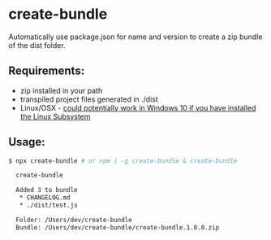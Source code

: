 # create-bundle

Automatically use package.json for name and version to create a zip bundle of the dist folder.

## Requirements:
* zip installed in your path
* transpiled project files generated in ./dist
* Linux/OSX - [could potentially work in Windows 10 if you have installed the Linux Subsystem](https://www.howtogeek.com/249966/how-to-install-and-use-the-linux-bash-shell-on-windows-10/)

## Usage:

```bash
$ npx create-bundle # or npm i -g create-bundle & create-bundle

  create-bundle

  Added 3 to bundle
   * CHANGELOG.md
   * ./dist/test.js

  Folder: /Users/dev/create-bundle
  Bundle: /Users/dev/create-bundle/create-bundle.1.0.0.zip

```
